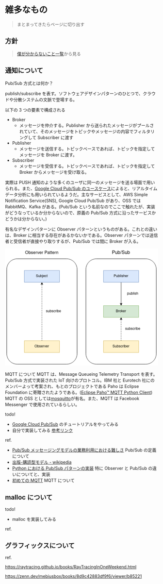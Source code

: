 # 雑多なもの

> まとまってきたらページに切り出す

## 方針

> [僕が分からないこと一覧](https://www.notion.so/4abe82f4ac284f70bab64c77e366fbbe?v=ca4280d1fecd4445bfeeded51c696211)から見る

## 通知について

Pub/Sub 方式とは何か？

publish/subscribe を表す。ソフトウェアデザインパターンのひとつで、クラウドや分散システムの文脈で登場する。

以下の 3 つの要素で構成される

- Broker
  - メッセージを仲介する。Publisher から送られたメッセージがプールされていて、そのメッセージをトピックやメッセージの内容でフィルタリングして Subscriber に渡す
- Publisher
  - メッセージを送信する。トピックベースであれば、トピックを指定してメッセージを Broker に渡す。
- Subscriber
  - メッセージを受信する。トピックベースであれば、トピックを指定して Broker からメッセージを受け取る。

実際は PUSH 通知のような多くのユーザに同一のメッセージを送る場面で用いられる。また、[Google Cloud Pub/Sub のユースケース](https://cloud.google.com/pubsub?hl=ja)によると、リアルタイムデータ分析にも用いられているようだ。主なサービスとして、AWS Simple Notification Service(SNS), Google Cloud Pub/Sub があり、OSS では RabbitMQ、Kafka がある。(Pub/Sub という名前なのでここで触れたが、実装がどうなっているか分からないので、原義の Pub/Sub 方式に沿ったサービスかどうかは分からない。)

有名なデザインパターンに Observer パターンというものがある。これとの違いは、Broker に相当する存在があるかないかである。Observer パターンでは送信者と受信者が直接やり取りするが、Pub/Sub では間に Broker が入る。

![pub/sub vs observer](img/pubsub-1.png)

MQTT について
MQTT は、Message Queueing Telemetry Transport を表す。Pub/Sub 方式で実装された IoT 向けのプロトコル。IBM 社と Eurotech 社にのメンバーよって考案され、もとのプロジェクトである Paho は Eclipse Foundation に寄贈されたようである。([Eclipse Paho™ MQTT Python Client](https://github.com/eclipse/paho.mqtt.python)) MQTT の OSS としては[mosquitto](https://github.com/eclipse/mosquitto)が有名。また、MQTT は Facebook Messenger で使用されているらしい。

todo!

- [Google Cloud Pub/Sub](https://cloud.google.com/pubsub?hl=ja) のチュートリアルをやってみる
- 自分で実装してみる [参考リンク](https://dev.to/mandrewcito/lazy-pub-sub-python-implementation-3fi8)

ref.

- [Pub/Sub メッセージングモデルの業務利用における難しさ](https://qiita.com/TakaakiOtomo/items/badba239ade07c4ea59f) Pub/Sub の定義について
- [出版-購読型モデル - wikipedia](https://ja.wikipedia.org/wiki/%E5%87%BA%E7%89%88-%E8%B3%BC%E8%AA%AD%E5%9E%8B%E3%83%A2%E3%83%87%E3%83%AB)
- [Python における Pub/Sub パターンの実装](https://webty.jp/staffblog/production/post-3328/) 特に Observer と Pub/Sub の違いについてと、実装
- [初めての MQTT](https://gist.github.com/voluntas/89000a06a7b79f1230ab) MQTT について

## malloc について

todo!

- malloc を実装してみる

ref.

## グラフィックスについて

ref.

https://raytracing.github.io/books/RayTracingInOneWeekend.html

https://zenn.dev/mebiusbox/books/8d9c42883df9f6/viewer/b85221
